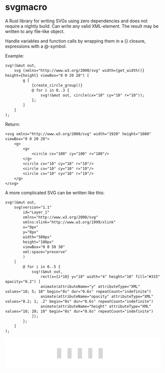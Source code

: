 # svgmacro
A Rust library for writing SVGs using zero dependencies and does not require a nightly build. Can write any valid XML-element.
The result may be written to any file-like object.

Handle variables and function calls by wrapping them in a {} closure, expressions with a @-symbol.


Example:
```
svg!(&mut out,
    svg (xmlns="http://www.w3.org/2000/svg" width={get_width()} height={height} viewBox="0 0 20 20") [
        g [
            {create_circle_group()}
            @ for i in 0..3 {
                svg!(&mut out, circle(cx="10" cy="10" r="10"));
            };                
        ]
    ]
);
```
Return:
```
<svg xmlns="http://www.w3.org/2000/svg" width="1920" height="1080" viewBox="0 0 20 20">
    <g>
        <g>
            <circle cx="100" cy="100" r="100"/>
        </g>
        <circle cx="10" cy="10" r="10"/>
        <circle cx="10" cy="10" r="10"/>
        <circle cx="10" cy="10" r="10"/>
    </g>
</svg>
```

A more complicated SVG can be written like this:
```
svg!(&mut out,
    svg(version="1.1"
        id="Layer_1"
        xmlns="http://www.w3.org/2000/svg"
        xmlns:xlink="http://www.w3.org/1999/xlink"
        x="0px" 
        y="0px"
        width="500px" 
        height="100px" 
        viewBox="0 0 50 30"
        xml:space="preserve"
        ) 
    [
        @ for i in 0..5 {
            svg!(&mut out,
                rect(x={i*10} y="10" width="4" height="10" fill="#333" opacity="0.2") [
                animate(attributeName="y" attributeType="XML" values="10; 5; 10" begin="0s" dur="0.6s" repeatCount="indefinite")                        
                animate(attributeName="opacity" attributeType="XML" values="0.2; 1; .2" begin="0s" dur="0.6s" repeatCount="indefinite")
                animate(attributeName="height" attributeType="XML" values="10; 20; 10" begin="0s" dur="0.6s" repeatCount="indefinite")
            ]);
        };
    ]
);
```
<img src="./foo.svg">
